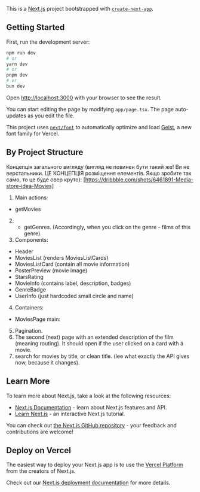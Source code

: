 This is a [Next.js](https://nextjs.org) project bootstrapped with [`create-next-app`](https://nextjs.org/docs/app/api-reference/cli/create-next-app).

## Getting Started

First, run the development server:

```bash
npm run dev
# or
yarn dev
# or
pnpm dev
# or
bun dev
```

Open [http://localhost:3000](http://localhost:3000) with your browser to see the result.

You can start editing the page by modifying `app/page.tsx`. The page auto-updates as you edit the file.

This project uses [`next/font`](https://nextjs.org/docs/app/building-your-application/optimizing/fonts) to automatically optimize and load [Geist](https://vercel.com/font), a new font family for Vercel.

## By Project Structure

Концепція загального вигляду (вигляд не повинен бути такий же! Ви не верстальники.
ЦЕ КОНЦЕПЦІЯ розміщення елементів. Якщо зробите так само, то це буде овер круто):
[https://dribbble.com/shots/6461891-Media-store-idea-Movies]

1) Main actions:
- getMovies
2) - getGenres. (Accordingly, when you click on the genre - films of this genre).
3) Components:
- Header
- MoviesList (renders MoviesListCards)
- MoviesListCard (contain all movie information)
- PosterPreview (movie image)
- StarsRating
- MovieInfo (contains label, description, badges)
- GenreBadge
- UserInfo (just hardcoded small circle and name)
4) Containers:
- MoviesPage main:
5) Pagination.
6) The second (next) page with an extended description of the film (meaning routing).
   It should open if the user clicked on a card with a movie.
7) search for movies by title, or clean title. (Іee what exactly the API gives now, because it changes).

## Learn More

To learn more about Next.js, take a look at the following resources:

- [Next.js Documentation](https://nextjs.org/docs) - learn about Next.js features and API.
- [Learn Next.js](https://nextjs.org/learn) - an interactive Next.js tutorial.

You can check out [the Next.js GitHub repository](https://github.com/vercel/next.js) - your feedback and contributions are welcome!

## Deploy on Vercel

The easiest way to deploy your Next.js app is to use the [Vercel Platform](https://vercel.com/new?utm_medium=default-template&filter=next.js&utm_source=create-next-app&utm_campaign=create-next-app-readme) from the creators of Next.js.

Check out our [Next.js deployment documentation](https://nextjs.org/docs/app/building-your-application/deploying) for more details.
